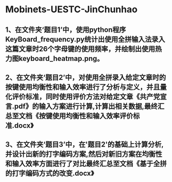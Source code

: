# Mobinets-UESTC-JinChunhao
## 1、在文件夹‘题目1’中，使用python程序KeyBoard_frequency.py统计出使用全拼输入法录入这篇文章时26个字母键的使用频率，并绘制出使用热力图keyboard_heatmap.png。
## 2、在文件夹‘题目2’中，对使用全拼录入给定文章时的按键使用均衡性和输入效率进行了分析与定义，并且量化评价标准，同时使用评价方法对给定文章《共产党宣言.pdf》的输入方案进行计算,计算出相关数据,最终汇总至文档《按键使用均衡性和输入效率评价标准.docx》
## 3、在文件夹‘题目3’中，在'题目2'的基础上计算分析,并设计出新的打字编码方案,然后对新旧方案在均衡性和输入效率方面进行了对比最终汇总至文档《基于全拼的打字编码方式的改变.docx》
